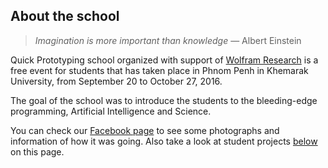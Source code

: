## About the school

> _Imagination is more important than knowledge_ — Albert Einstein

Quick Prototyping school organized with support of [Wolfram Research](http://wolfram.com/) is a free event for students that has taken place in Phnom Penh in Khemarak University, from September 20 to October 27, 2016.

The goal of the school was to introduce the students to the bleeding-edge programming, Artificial Intelligence and Science.

You can check our [Facebook page](https://www.facebook.com/cambodiaschool2016/) to see some photographs and information of how it was going. Also take a look at student projects [below](#projects) on this page.